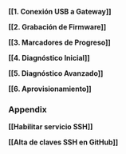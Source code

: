 **[[1. Conexión USB a Gateway]]**

**[[2. Grabación de Firmware]]**

**[[3. Marcadores de Progreso]]**

**[[4. Diagnóstico Inicial]]**

**[[5. Diagnóstico Avanzado]]**

**[[6. Aprovisionamiento]]**

### **Appendix**

**[[Habilitar servicio SSH]]**

**[[Alta de claves SSH en GitHub]]**